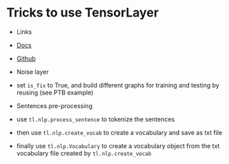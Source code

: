 # Tricks to use TensorLayer

* Links 
 * [Docs](http://tensorlayer.readthedocs.io/en/latest/)
 * [Github](https://github.com/zsdonghao/tensorlayer)

* Noise layer
 * set `is_fix` to True, and build different graphs for training and testing by reusing (see PTB example)

* Sentences pre-processing
 * use `tl.nlp.process_sentence` to tokenize the sentences
 * then use `tl.nlp.create_vocab` to create a vocabulary and save as txt file
 * finally use `tl.nlp.Vocabulary` to create a vocabulary object from the txt vocabulary file created by `tl.nlp.create_vocab`
